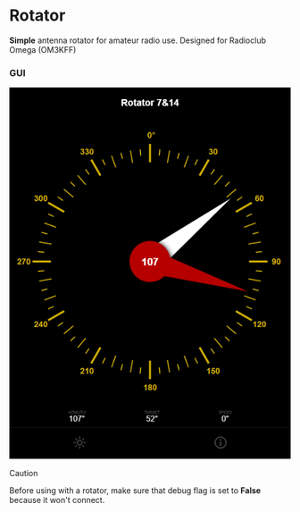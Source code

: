 # Rotator
**Simple** antenna rotator for amateur radio use. 
Designed for Radioclub Omega (OM3KFF)

### GUI
![Screenshot of GUI.](GUI.png)

> [!CAUTION]
> Before using with a rotator, make sure that debug flag is set to **False** because it won't connect.
